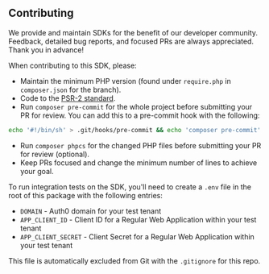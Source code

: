 ## Contributing

We provide and maintain SDKs for the benefit of our developer community. Feedback, detailed bug reports, and focused PRs are always appreciated. Thank you in advance!

When contributing to this SDK, please:

- Maintain the minimum PHP version (found under `require.php` in `composer.json` for the branch).
- Code to the [PSR-2 standard](https://github.com/php-fig/fig-standards/blob/master/accepted/PSR-2-coding-style-guide.md).
- Run `composer pre-commit` for the whole project before submitting your PR for review. You can add this to a pre-commit hook with the following:

```bash
echo '#!/bin/sh' > .git/hooks/pre-commit && echo 'composer pre-commit' >> .git/hooks/pre-commit
```

- Run `composer phpcs` for the changed PHP files before submitting your PR for review (optional). 
- Keep PRs focused and change the minimum number of lines to achieve your goal.

To run integration tests on the SDK, you'll need to create a `.env` file in the root of this package with the following entries:

- `DOMAIN` - Auth0 domain for your test tenant
- `APP_CLIENT_ID` - Client ID for a Regular Web Application within your test tenant
- `APP_CLIENT_SECRET` - Client Secret for a Regular Web Application within your test tenant


This file is automatically excluded from Git with the `.gitignore` for this repo.
